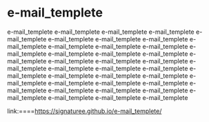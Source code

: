 # e-mail_templete
e-mail_templete e-mail_templete e-mail_templete e-mail_templete e-mail_templete e-mail_templete e-mail_templete e-mail_templete e-mail_templete e-mail_templete e-mail_templete e-mail_templete e-mail_templete e-mail_templete e-mail_templete e-mail_templete e-mail_templete e-mail_templete e-mail_templete e-mail_templete e-mail_templete e-mail_templete e-mail_templete e-mail_templete e-mail_templete e-mail_templete e-mail_templete e-mail_templete e-mail_templete e-mail_templete e-mail_templete e-mail_templete e-mail_templete e-mail_templete e-mail_templete e-mail_templete e-mail_templete e-mail_templete e-mail_templete e-mail_templete

link:====https://signaturee.github.io/e-mail_templete/
